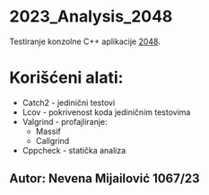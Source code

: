 # 2023_Analysis_2048

Testiranje konzolne C++ aplikacije [2048](https://github.com/HadesD/2048).
# Korišćeni alati:
- Catch2 - jedinični testovi
- Lcov - pokrivenost koda jediničnim testovima
- Valgrind - profajliranje:
  - Massif
  - Callgrind
- Cppcheck - statička analiza

## Autor: Nevena Mijailović 1067/23
